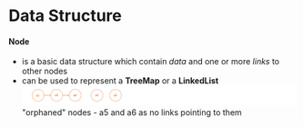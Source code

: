 # Data Structure

#### Node
- is a basic data structure which contain _data_ and one or more _links_ to other nodes
- can be used to represent a **TreeMap** or a **LinkedList**  
![alt-фото](https://github.com/e-terven/data_structure/blob/8d5cfef41134791fcdde8b48ea43bc5fad27dc51/images/Screenshot%202023-07-22%20at%2017.18.39.png)  
"orphaned" nodes - a5 and a6 as no links pointing to them
